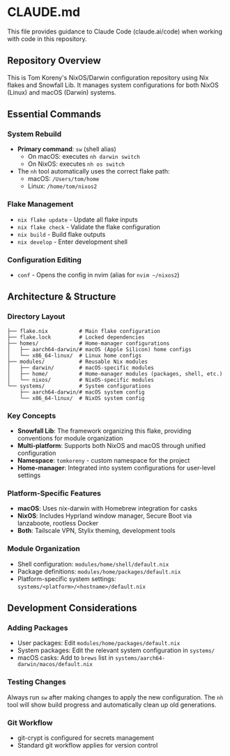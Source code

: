 # CLAUDE.md

This file provides guidance to Claude Code (claude.ai/code) when working with code in this repository.

## Repository Overview

This is Tom Koreny's NixOS/Darwin configuration repository using Nix flakes and Snowfall Lib. It manages system configurations for both NixOS (Linux) and macOS (Darwin) systems.

## Essential Commands

### System Rebuild
- **Primary command**: `sw` (shell alias)
  - On macOS: executes `nh darwin switch`
  - On NixOS: executes `nh os switch`
- The `nh` tool automatically uses the correct flake path:
  - macOS: `/Users/tom/home`
  - Linux: `/home/tom/nixos2`

### Flake Management
- `nix flake update` - Update all flake inputs
- `nix flake check` - Validate the flake configuration
- `nix build` - Build flake outputs
- `nix develop` - Enter development shell

### Configuration Editing
- `conf` - Opens the config in nvim (alias for `nvim ~/nixos2`)

## Architecture & Structure

### Directory Layout
```
├── flake.nix          # Main flake configuration
├── flake.lock         # Locked dependencies
├── homes/             # Home-manager configurations
│   ├── aarch64-darwin/# macOS (Apple Silicon) home configs
│   └── x86_64-linux/  # Linux home configs
├── modules/           # Reusable Nix modules
│   ├── darwin/        # macOS-specific modules
│   ├── home/          # Home-manager modules (packages, shell, etc.)
│   └── nixos/         # NixOS-specific modules
└── systems/           # System configurations
    ├── aarch64-darwin/# macOS system config
    └── x86_64-linux/  # NixOS system config
```

### Key Concepts
- **Snowfall Lib**: The framework organizing this flake, providing conventions for module organization
- **Multi-platform**: Supports both NixOS and macOS through unified configuration
- **Namespace**: `tomkoreny` - custom namespace for the project
- **Home-manager**: Integrated into system configurations for user-level settings

### Platform-Specific Features
- **macOS**: Uses nix-darwin with Homebrew integration for casks
- **NixOS**: Includes Hyprland window manager, Secure Boot via lanzaboote, rootless Docker
- **Both**: Tailscale VPN, Stylix theming, development tools

### Module Organization
- Shell configuration: `modules/home/shell/default.nix`
- Package definitions: `modules/home/packages/default.nix`
- Platform-specific system settings: `systems/<platform>/<hostname>/default.nix`

## Development Considerations

### Adding Packages
- User packages: Edit `modules/home/packages/default.nix`
- System packages: Edit the relevant system configuration in `systems/`
- macOS casks: Add to `brews` list in `systems/aarch64-darwin/macos/default.nix`

### Testing Changes
Always run `sw` after making changes to apply the new configuration. The `nh` tool will show build progress and automatically clean up old generations.

### Git Workflow
- git-crypt is configured for secrets management
- Standard git workflow applies for version control